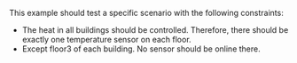 <!-- (c) https://github.com/MontiCore/monticore -->
This example should test a specific scenario with the following constraints:

- The heat in all buildings should be controlled. Therefore, there should be exactly one temperature sensor on each floor.
- Except floor3 of each building. No sensor should be online there.
